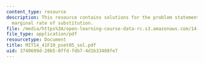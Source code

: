 ```yaml
---
content_type: resource
description: This resource contains solutions for the problem statements related to
  marginal rate of substitution.
file: /media/https%3A/open-learning-course-data-rc.s3.amazonaws.com/14-41-public-finance-and-public-policy-fall-2010/3749699d28b50ffdfdb74d1b33408fe7_MIT14_41F10_pset05_sol.pdf
file_type: application/pdf
resourcetype: Document
title: MIT14_41F10_pset05_sol.pdf
uid: 3749699d-28b5-0ffd-fdb7-4d1b33408fe7
---
```

